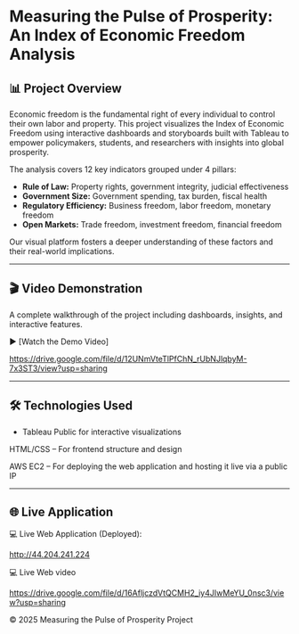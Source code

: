 # Measuring the Pulse of Prosperity: An Index of Economic Freedom Analysis

## 📊 Project Overview
Economic freedom is the fundamental right of every individual to control their own labor and property. This project visualizes the Index of Economic Freedom using interactive dashboards and storyboards built with Tableau to empower policymakers, students, and researchers with insights into global prosperity.

The analysis covers 12 key indicators grouped under 4 pillars:
- **Rule of Law:** Property rights, government integrity, judicial effectiveness  
- **Government Size:** Government spending, tax burden, fiscal health  
- **Regulatory Efficiency:** Business freedom, labor freedom, monetary freedom  
- **Open Markets:** Trade freedom, investment freedom, financial freedom  

Our visual platform fosters a deeper understanding of these factors and their real-world implications.

---

## 🎬 Video Demonstration
A complete walkthrough of the project including dashboards, insights, and interactive features.

▶️ [Watch the Demo Video]

https://drive.google.com/file/d/12UNmVteTlPfChN_rUbNJlqbyM-7x3ST3/view?usp=sharing

---

## 🛠️ Technologies Used
- Tableau Public for interactive visualizations  

HTML/CSS – For frontend structure and design

AWS EC2 – For deploying the web application and hosting it live via a public IP


---
## 🌐 Live Application  


💻 Live Web Application (Deployed):

http://44.204.241.224

💻 Live Web video

https://drive.google.com/file/d/16AfljczdVtQCMH2_iy4JIwMeYU_0nsc3/view?usp=sharing

© 2025 Measuring the Pulse of Prosperity Project

